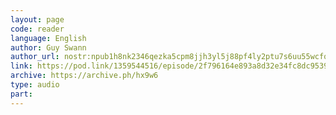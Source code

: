 ```yaml
---
layout: page
code: reader
language: English
author: Guy Swann
author_url: nostr:npub1h8nk2346qezka5cpm8jjh3yl5j88pf4ly2ptu7s6uu55wcfqy0wq36rpev
link: https://pod.link/1359544516/episode/2f796164e893a8d32e34fc8dc95394e2
archive: https://archive.ph/hx9w6
type: audio
part: 
---
```

